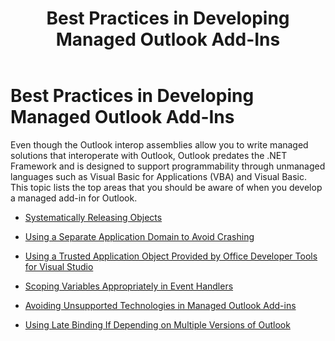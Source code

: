 ﻿---
title: Best Practices in Developing Managed Outlook Add-Ins
TOCTitle: Best Practices in Developing Managed Outlook Add-Ins
ms:assetid: a03246f6-2ca5-4fcb-8e63-a11cfbc8d9a0
ms:mtpsurl: https://msdn.microsoft.com/en-us/library/Bb611563(v=office.15)
ms:contentKeyID: 55119784
ms.date: 07/24/2014
mtps_version: v=office.15
---

# Best Practices in Developing Managed Outlook Add-Ins

Even though the Outlook interop assemblies allow you to write managed solutions that interoperate with Outlook, Outlook predates the .NET Framework and is designed to support programmability through unmanaged languages such as Visual Basic for Applications (VBA) and Visual Basic. This topic lists the top areas that you should be aware of when you develop a managed add-in for Outlook.

  - [Systematically Releasing Objects](systematically-releasing-objects.md)

  - [Using a Separate Application Domain to Avoid Crashing](using-a-separate-application-domain-to-avoid-crashing.md)

  - [Using a Trusted Application Object Provided by Office Developer Tools for Visual Studio](using-a-trusted-application-object-provided-by-office-developer-tools-for-visual-studio.md)

  - [Scoping Variables Appropriately in Event Handlers](scoping-variables-appropriately-in-event-handlers.md)

  - [Avoiding Unsupported Technologies in Managed Outlook Add-ins](avoiding-unsupported-technologies-in-managed-outlook-add-ins.md)

  - [Using Late Binding If Depending on Multiple Versions of Outlook](using-late-binding-if-depending-on-multiple-versions-of-outlook.md)

